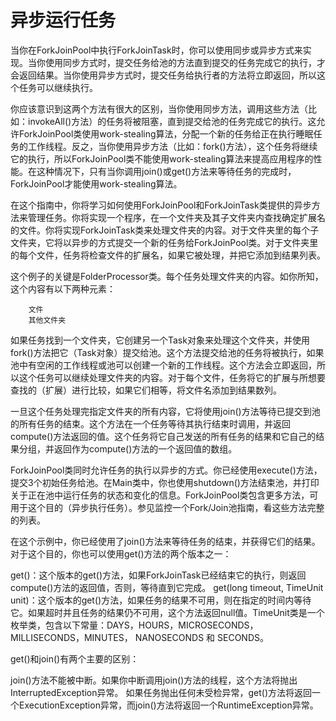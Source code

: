 异步运行任务
===

当你在ForkJoinPool中执行ForkJoinTask时，你可以使用同步或异步方式来实现。当你使用同步方式时，提交任务给池的方法直到提交的任务完成它的执行，才会返回结果。当你使用异步方式时，提交任务给执行者的方法将立即返回，所以这个任务可以继续执行。

你应该意识到这两个方法有很大的区别，当你使用同步方法，调用这些方法（比如：invokeAll()方法）的任务将被阻塞，直到提交给池的任务完成它的执行。这允许ForkJoinPool类使用work-stealing算法，分配一个新的任务给正在执行睡眠任务的工作线程。反之，当你使用异步方法（比如：fork()方法），这个任务将继续它的执行，所以ForkJoinPool类不能使用work-stealing算法来提高应用程序的性能。在这种情况下，只有当你调用join()或get()方法来等待任务的完成时，ForkJoinPool才能使用work-stealing算法。

在这个指南中，你将学习如何使用ForkJoinPool和ForkJoinTask类提供的异步方法来管理任务。你将实现一个程序，在一个文件夹及其子文件夹内查找确定扩展名的文件。你将实现ForkJoinTask类来处理文件夹的内容。对于文件夹里的每个子文件夹，它将以异步的方式提交一个新的任务给ForkJoinPool类。对于文件夹里的每个文件，任务将检查文件的扩展名，如果它被处理，并把它添加到结果列表。

这个例子的关键是FolderProcessor类。每个任务处理文件夹的内容。如你所知，这个内容有以下两种元素：

        文件
        其他文件夹

如果任务找到一个文件夹，它创建另一个Task对象来处理这个文件夹，并使用fork()方法把它（Task对象）提交给池。这个方法提交给池的任务将被执行，如果池中有空闲的工作线程或池可以创建一个新的工作线程。这个方法会立即返回，所以这个任务可以继续处理文件夹的内容。对于每个文件，任务将它的扩展与所想要查找的（扩展）进行比较，如果它们相等，将文件名添加到结果数列。

一旦这个任务处理完指定文件夹的所有内容，它将使用join()方法等待已提交到池的所有任务的结束。这个方法在一个任务等待其执行结束时调用，并返回compute()方法返回的值。这个任务将它自己发送的所有任务的结果和它自己的结果分组，并返回作为compute()方法的一个返回值的数组。

ForkJoinPool类同时允许任务的执行以异步的方式。你已经使用execute()方法，提交3个初始任务给池。在Main类中，你也使用shutdown()方法结束池，并打印关于正在池中运行任务的状态和变化的信息。ForkJoinPool类包含更多方法，可用于这个目的（异步执行任务）。参见监控一个Fork/Join池指南，看这些方法完整的列表。

在这个示例中，你已经使用了join()方法来等待任务的结束，并获得它们的结果。对于这个目的，你也可以使用get()方法的两个版本之一：

  get()：这个版本的get()方法，如果ForkJoinTask已经结束它的执行，则返回compute()方法的返回值，否则，等待直到它完成。
  get(long timeout, TimeUnit unit)：这个版本的get()方法，如果任务的结果不可用，则在指定的时间内等待它。如果超时并且任务的结果仍不可用，这个方法返回null值。TimeUnit类是一个枚举类，包含以下常量：DAYS，HOURS，MICROSECONDS， MILLISECONDS，MINUTES， NANOSECONDS 和 SECONDS。
    
get()和join()有两个主要的区别：

   join()方法不能被中断。如果你中断调用join()方法的线程，这个方法将抛出InterruptedException异常。
如果任务抛出任何未受检异常，get()方法将返回一个ExecutionException异常，而join()方法将返回一个RuntimeException异常。